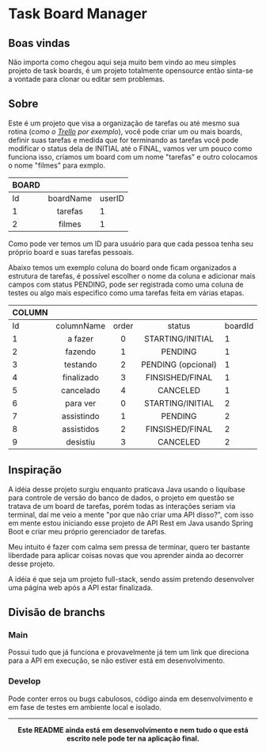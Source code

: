 # Task Board Manager

## Boas vindas

Não importa como chegou aqui seja muito bem vindo ao meu simples projeto de task boards, é um projeto totalmente opensource então sinta-se a vontade para clonar ou editar sem problemas.

## Sobre

Este é um projeto que visa a organização de tarefas ou até mesmo sua rotina (*como o [Trello](https://trello.com) por exemplo*), você pode criar um ou mais boards, definir suas tarefas e medida que for terminando as tarefas você pode modificar o status dela de INITIAL até o FINAL, vamos ver um pouco como funciona isso, criamos um board com um nome "tarefas" e outro colocamos o nome "filmes" para exmplo.

|BOARD|         |      |
|:----|:-------:|------|
|Id   |boardName|userID|
|1    |tarefas  |1     |
|2    |filmes   |1     |

Como pode ver temos um ID para usuário para que cada pessoa tenha seu próprio board e suas tarefas pessoais.

Abaixo temos um exemplo coluna do board onde ficam organizados a estrutura de tarefas, é possível escolher o nome da coluna e adicionar mais campos com status PENDING, pode ser registrada como uma coluna de testes ou algo mais especifico como uma tarefas feita em várias etapas. 

|COLUMN|          |     |                  |       |
|:-----|:--------:|:---:|:----------------:|-------|
|Id    |columnName|order|status            |boardId|
|1     |a fazer   |0    |STARTING/INITIAL  |1      |
|2     |fazendo   |1    |PENDING           |1      |
|3     |testando  |2    |PENDING (opcional)|1      |
|4     |finalizado|3    |FINSISHED/FINAL   |1      |
|5     |cancelado |4    |CANCELED          |1      |
|6     |para ver  |0    |STARTING/INITIAL  |2      |
|7     |assistindo|1    |PENDING           |2      |
|8     |assistidos|2    |FINSISHED/FINAL   |2      |
|9     |desistiu  |3    |CANCELED          |2      |

## Inspiração

A idéia desse projeto surgiu enquanto praticava Java usando o liquibase para controle de versão do banco de dados, o projeto em questão se tratava de um board de tarefas, porém todas as interações seriam via terminal, daí me veio a mente "por que não criar uma API disso?", com isso em mente estou iniciando esse projeto de API Rest em Java usando Spring Boot e criar meu próprio gerenciador de tarefas.

Meu intuito é fazer com calma sem pressa de terminar, quero ter bastante liberdade para aplicar coisas novas que vou aprender ainda ao decorrer desse projeto.

A idéia é que seja um projeto full-stack, sendo assim pretendo desenvolver uma página web após a API estar finalizada.

## Divisão de branchs

### Main

Possui tudo que já funciona e provavelmente já tem um link que direciona para a API em execução, se não estiver está em desenvolvimento.

### Develop

Pode conter erros ou bugs cabulosos, código ainda em desenvolvimento e em fase de testes em ambiente local e isolado.

<hr>

<p align="center">
<strong>
Este README ainda está em desenvolvimento e nem tudo o que está escrito nele pode ter na aplicação final.
</strong>
</p>